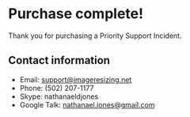 # Purchase complete!

Thank you for purchasing a Priority Support Incident.

## Contact information

* Email: support@imageresizing.net
* Phone: (502) 207-1177
* Skype: nathanaeldjones
* Google Talk: nathanael.jones@gmail.com